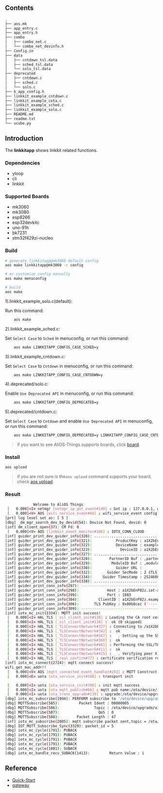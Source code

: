 ## Contents

```sh
.
├── aos.mk
├── app_entry.c
├── app_entry.h
├── combo
│   ├── combo_net.c
│   └── combo_net_devinfo.h
├── Config.in
├── data
│   ├── cntdown_tsl.data
│   ├── sched_tsl.data
│   └── solo_tsl.data
├── deprecated
│   ├── cntdown.c
│   ├── sched.c
│   └── solo.c
├── k_app_config.h
├── linkkit_example_cntdown.c
├── linkkit_example_cota.c
├── linkkit_example_sched.c
├── linkkit_example_solo.c
├── README.md
├── readme.txt
└── ucube.py


```

## Introduction

The **linkkitapp**  shows linkkit related functions.

### Dependencies

* yloop
* cli
* linkkit

### Supported Boards

- mk3060
- mk3080
- esp8266
- esp32devkitc
- uno-91h
- bk7231
- stm32f429zi-nucleo

### Build

```sh
# generate linkkitapp@mk3060 default config
aos make linkkitapp@mk3060 -c config

# or customize config manually
aos make menuconfig

# build
aos make
```

1).linkkit_example_solo.c(default):

Run this command:
```sh
    aos make
```

2).linkkit_example_sched.c:

Set `Select Case` to `Sched` in menuconfig, or run this command:
```sh
    aos make LINKKITAPP_CONFIG_CASE_SCHED=y
```

3).linkkit_example_cntdown.c:

Set `Select Case` to `Cntdown` in menuconfig, or run this command:
```sh
    aos make LINKKITAPP_CONFIG_CASE_CNTDOWN=y
```

4).deprecated/solo.c:

Enable `Use Deprecated API` in menuconfig, or run this command:
```sh
    aos make LINKKITAPP_CONFIG_DEPRECATED=y
```

5).deprecated/cntdown.c:

Set `Select Case` to `Cntdown` and enable `Use Deprecated API` in menuconfig, or run this command:
```sh
    aos make LINKKITAPP_CONFIG_DEPRECATED=y LINKKITAPP_CONFIG_CASE_CNTDOWN=y
```

> if you want to see AliOS-Things supports boards, click [board](../../../board).

### Install

```sh
aos upload
```

> if you are not sure is the`aos upload` command supports your board, check [aos upload](../../../build/site_scons/upload).

### Result

```sh
             Welcome to AliOS Things           
 [   0.000]<I> netmgr [netmgr_ip_got_event#140] : Got ip : 127.0.0.1, gw : 127.0.0.1, mask : 255.255.255.0
 [   0.000]<V> AOS [wifi_service_event#60] : wifi_service_event config.ssid cisco-15A7
[prt] log level set as: [ 5 ]
[dbg] _dm_mgr_search_dev_by_devid(54): Device Not Found, devid: 0
[inf] dm_client_open(37): CM Fd: 0
 [   0.000]<V> AOS [linkkit_event_monitor#186] : IOTX_CONN_CLOUD
[inf] guider_print_dev_guider_info(320): ....................................................
[inf] guider_print_dev_guider_info(321):           ProductKey : a1X2bEnP82z
[inf] guider_print_dev_guider_info(322):           DeviceName : example1
[inf] guider_print_dev_guider_info(323):             DeviceID : a1X2bEnP82z.example1
[inf] guider_print_dev_guider_info(327): ....................................................
[inf] guider_print_dev_guider_info(328):        PartnerID Buf : ,partner_id=example.demo.partner-id
[inf] guider_print_dev_guider_info(329):         ModuleID Buf : ,module_id=example.demo.module-id
[inf] guider_print_dev_guider_info(330):           Guider URL : 
[inf] guider_print_dev_guider_info(332):       Guider SecMode : 2 (TLS + Direct)
[inf] guider_print_dev_guider_info(334):     Guider Timestamp : 2524608000000
[inf] guider_print_dev_guider_info(338): ....................................................
[inf] guider_print_conn_info(297): -----------------------------------------
[inf] guider_print_conn_info(298):             Host : a1X2bEnP82z.iot-as-mqtt.cn-shanghai.aliyuncs.com
[inf] guider_print_conn_info(299):             Port : 1883
[inf] guider_print_conn_info(304):         ClientID : a1X2bEnP82z.example1|securemode=2,timestamp=2524608000000,signmethod=hmacsha1,gw=0,ext=0,partner_id=example.demo.partner-id,module_id=example.demo.module-id|
[inf] guider_print_conn_info(306):       TLS PubKey : 0x80b8cec ('-----BEGIN CERTI ...')
[inf] guider_print_conn_info(309): -----------------------------------------
[inf] iotx_mc_init(2334): MQTT init success!
 [   0.000]<I> HAL_TLS [_ssl_client_init#130] : Loading the CA root certificate ...
 [   0.000]<I> HAL_TLS [_ssl_client_init#138] :  ok (0 skipped)
 [   0.000]<I> HAL_TLS [_TLSConnectNetwork#327] : Connecting to /a1X2bEnP82z.iot-as-mqtt.cn-shanghai.aliyuncs.com/1883...
 [   0.000]<I> HAL_TLS [_TLSConnectNetwork#342] :  ok
 [   0.000]<I> HAL_TLS [_TLSConnectNetwork#347] :   . Setting up the SSL/TLS structure...
 [   0.000]<I> HAL_TLS [_TLSConnectNetwork#360] :  ok
 [   0.000]<I> HAL_TLS [_TLSConnectNetwork#401] : Performing the SSL/TLS handshake...
 [   0.000]<I> HAL_TLS [_TLSConnectNetwork#411] :  ok
 [   0.000]<I> HAL_TLS [_TLSConnectNetwork#415] :   . Verifying peer X.509 certificate..
 [   0.000]<I> HAL_TLS [_real_confirm#77] : certificate verification result: 0x00
[inf] iotx_mc_connect(2724): mqtt connect success!
wifi_get_mac_addr!!
 [   0.000]<V> AOS [mqtt_connected_event_handler#293] : MQTT Construct  OTA start
 [   0.000]<E> uota [ota_service_init#388] : transport init

 [   0.000]<I> uota [ota_service_init#390] : init mqtt success
 [   0.000]<I> uota [ota_mqtt_publish#66] : mqtt pub name:/ota/device/inform/a1X2bEnP82z/example1 msg:{"id":0,"params":{"version":"app-1.0.0-20181130.1924"}}
 [   0.000]<I> uota [ota_trans_upgrade#139] : upgrade:/ota/device/upgrade/a1X2bEnP82z/example1
[dbg] iotx_mc_subscribe(1994): PERFORM subscribe to '/ota/device/upgrade/a1X2bEnP82z/example1' (msgId=5)
[dbg] MQTTSubscribe(585):         Packet Ident : 00000005
[dbg] MQTTSubscribe(586):                Topic : /ota/device/upgrade/a1X2bEnP82z/example1
[dbg] MQTTSubscribe(587):                  QoS : 0
[dbg] MQTTSubscribe(588):        Packet Length : 47
[inf] iotx_mc_subscribe(2005): mqtt subscribe packet sent,topic = /ota/device/upgrade/a1X2bEnP82z/example1!
[dbg] IOT_MQTT_Subscribe_Sync(3329): packet_id = 5
[dbg] iotx_mc_cycle(1791): PUBACK
[dbg] iotx_mc_cycle(1791): PUBACK
[dbg] iotx_mc_cycle(1791): PUBACK
[dbg] iotx_mc_cycle(1791): PUBACK
[dbg] iotx_mc_cycle(1801): SUBACK
[dbg] iotx_mc_handle_recv_SUBACK(1413):         Return Value : 1

```

## Reference

* [Quick-Start](https://github.com/alibaba/AliOS-Things/wiki/Quick-Start)
* [gateway](https://code.aliyun.com/edward.yangx/public-docs/wikis/user-guide/linkkit/Prog_Guide/API/Linkkit_Provides)
